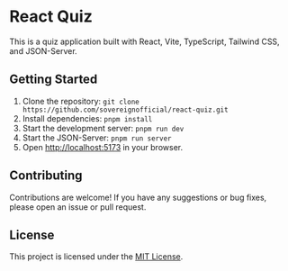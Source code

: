 # React Quiz

This is a quiz application built with React, Vite, TypeScript, Tailwind CSS, and JSON-Server.

## Getting Started

1. Clone the repository: `git clone https://github.com/sovereignofficial/react-quiz.git`
2. Install dependencies: `pnpm install`
3. Start the development server: `pnpm run dev`
4. Start the JSON-Server: `pnpm run server`
5. Open [http://localhost:5173](http://localhost:5173) in your browser.

## Contributing

Contributions are welcome! If you have any suggestions or bug fixes, please open an issue or pull request.

## License

This project is licensed under the [MIT License](LICENSE).